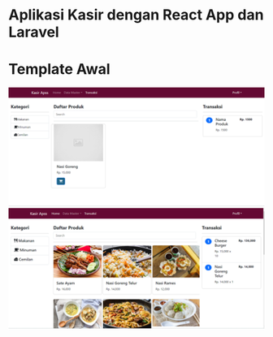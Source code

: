 # Aplikasi Kasir dengan React App dan Laravel
<h1>Template Awal</h1>
<img src='kasir.png' width="600" alt='Aplikasi Kasir dengan React App dan Laravel'>
<img src='kasir2.png' width="600" alt='Aplikasi Kasir dengan React App dan Laravel'>

